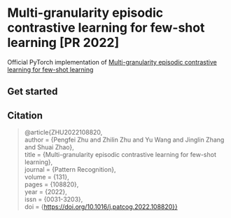 # Multi-granularity episodic contrastive learning for few-shot learning [PR 2022]
Official PyTorch implementation of [Multi-granularity episodic contrastive learning for few-shot learning](https://www.sciencedirect.com/science/article/pii/S0031320322003016)
## Get started

## Citation
> @article{ZHU2022108820,  
author = {Pengfei Zhu and Zhilin Zhu and Yu Wang and Jinglin Zhang and Shuai Zhao},  
title = {Multi-granularity episodic contrastive learning for few-shot learning},  
journal = {Pattern Recognition},  
volume = {131},  
pages = {108820},  
year = {2022},  
issn = {0031-3203},  
doi = {https://doi.org/10.1016/j.patcog.2022.108820}}  
  	
  	
  	
  	
  	
  	
  	
